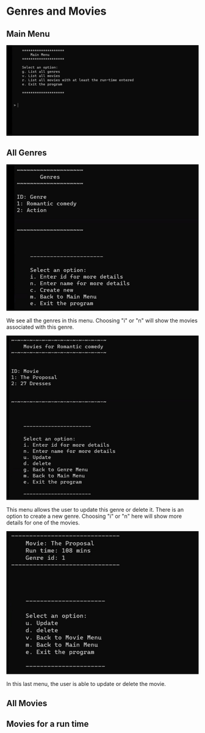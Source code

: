 # Genres and Movies

## Main Menu
![Main Menu](./lib/pictures/Main%20Menu.png)

## All Genres
![All Genres](./lib/pictures/Genre%20menu.png)

We see all the genres in this menu. Choosing "i" or "n" will show the movies associated with this genre. 

![Movies for a genre](./lib/pictures/Movies%20for%20romantic%20comedy.png)

This menu allows the user to update this genre or delete it. There is an option to create a new genre. Choosing "i" or "n" here will show more details for one of the movies. 

![Movie](./lib/pictures/The%20proposal.png)

In this last menu, the user is able to update or delete the movie.

## All Movies


## Movies for a run time
